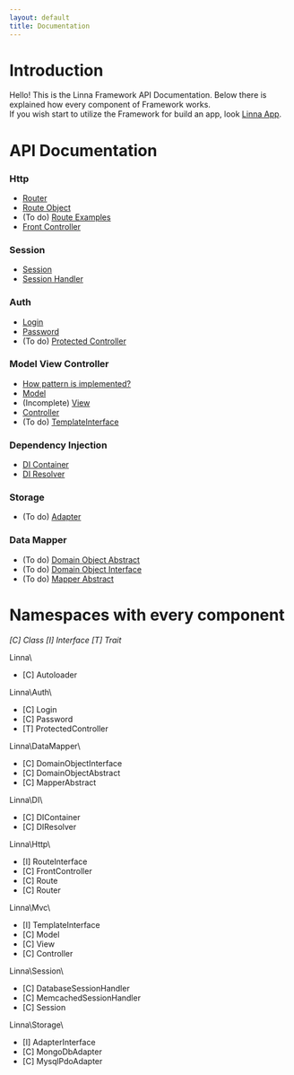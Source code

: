 ```yaml
---
layout: default
title: Documentation
---
```


# Introduction

Hello! This is the Linna Framework API Documentation. Below there is explained how every component of Framework works.<br/>
If you wish start to utilize the Framework for build an app, look [Linna App](https://github.com/s3b4stian/linna-app).

# API Documentation

### Http
* [Router](router.md)
* [Route Object](route.md)
* (To do) [Route Examples](routeExamples.md)
* [Front Controller](frontController.md)

### Session
* [Session](session.md)
* [Session Handler](sessionHandler.md)

### Auth
* [Login](login.md)
* [Password](password.md)
* (To do) [Protected Controller](protectedController.md)

### Model View Controller
* [How pattern is implemented?](mvcImplement.md)
* [Model](model.md)
* (Incomplete) [View](view.md)
* [Controller](controller.md)
* (To do) [TemplateInterface](templateInterface.md)

### Dependency Injection
* [DI Container](diContainer.md)
* [DI Resolver](diResolver.md)

### Storage
* (To do) [Adapter](adapter.md)

### Data Mapper
* (To do) [Domain Object Abstract](domainObjectAbstract.md)
* (To do) [Domain Object Interface](domainObjectInterface.md)
* (To do) [Mapper Abstract](mapperAbstract.md)

# Namespaces with every component

*[C] Class [I] Interface [T] Trait*

Linna\
- [C] Autoloader

Linna\Auth\
- [C] Login
- [C] Password
- [T] ProtectedController

Linna\DataMapper\
- [C] DomainObjectInterface
- [C] DomainObjectAbstract
- [C] MapperAbstract

Linna\DI\
- [C] DIContainer
- [C] DIResolver

Linna\Http\
- [I] RouteInterface
- [C] FrontController
- [C] Route
- [C] Router

Linna\Mvc\
- [I] TemplateInterface
- [C] Model
- [C] View
- [C] Controller

Linna\Session\
- [C] DatabaseSessionHandler
- [C] MemcachedSessionHandler
- [C] Session

Linna\Storage\
- [I] AdapterInterface
- [C] MongoDbAdapter
- [C] MysqlPdoAdapter